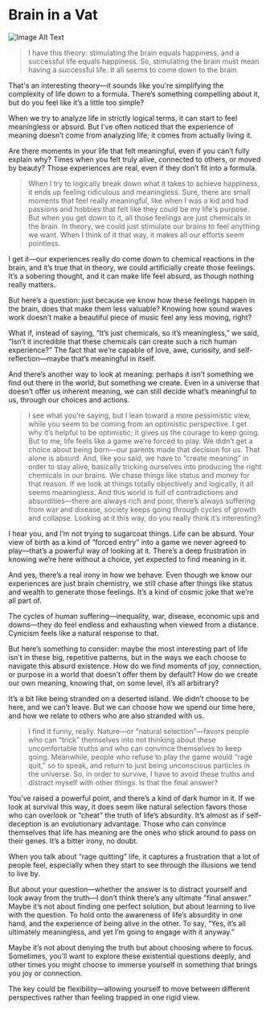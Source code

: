 # Brain in a Vat

![Image Alt Text](https://chezeng.github.io/Media/WhatIAM/Brain.jpg)

> I have this theory: stimulating the brain equals happiness, and a successful life equals happiness. So, stimulating the brain must mean having a successful life. It all seems to come down to the brain.


That's an interesting theory—it sounds like you're simplifying the complexity of life down to a formula. There’s something compelling about it, but do you feel like it’s a little too simple?

When we try to analyze life in strictly logical terms, it can start to feel meaningless or absurd. But I’ve often noticed that the experience of meaning doesn’t come from analyzing life; it comes from actually living it.

Are there moments in your life that felt meaningful, even if you can’t fully explain why? Times when you felt truly alive, connected to others, or moved by beauty? Those experiences are real, even if they don’t fit into a formula.

> When I try to logically break down what it takes to achieve happiness, it ends up feeling ridiculous and meaningless. Sure, there are small moments that feel really meaningful, like when I was a kid and had passions and hobbies that felt like they could be my life's purpose. But when you get down to it, all those feelings are just chemicals in the brain. In theory, we could just stimulate our brains to feel anything we want. When I think of it that way, it makes all our efforts seem pointless.

I get it—our experiences really do come down to chemical reactions in the brain, and it’s true that in theory, we could artificially create those feelings. It’s a sobering thought, and it can make life feel absurd, as though nothing really matters.

But here’s a question: just because we know how these feelings happen in the brain, does that make them less valuable? Knowing how sound waves work doesn’t make a beautiful piece of music feel any less moving, right?

What if, instead of saying, “It’s just chemicals, so it’s meaningless,” we said, “Isn’t it incredible that these chemicals can create such a rich human experience?” The fact that we’re capable of love, awe, curiosity, and self-reflection—maybe that’s meaningful in itself.

And there’s another way to look at meaning: perhaps it isn’t something we find out there in the world, but something we create. Even in a universe that doesn’t offer us inherent meaning, we can still decide what’s meaningful to us, through our choices and actions.

> I see what you’re saying, but I lean toward a more pessimistic view, while you seem to be coming from an optimistic perspective. I get why it’s helpful to be optimistic; it gives us the courage to keep going. But to me, life feels like a game we’re forced to play. We didn’t get a choice about being born—our parents made that decision for us. That alone is absurd. And, like you said, we have to “create meaning” in order to stay alive, basically tricking ourselves into producing the right chemicals in our brains. We chase things like status and money for that reason. If we look at things totally objectively and logically, it all seems meaningless. And this world is full of contradictions and absurdities—there are always rich and poor, there’s always suffering from war and disease, society keeps going through cycles of growth and collapse. Looking at it this way, do you really think it’s interesting?

I hear you, and I’m not trying to sugarcoat things. Life can be absurd. Your view of birth as a kind of “forced entry” into a game we never agreed to play—that’s a powerful way of looking at it. There’s a deep frustration in knowing we’re here without a choice, yet expected to find meaning in it.

And yes, there’s a real irony in how we behave. Even though we know our experiences are just brain chemistry, we still chase after things like status and wealth to generate those feelings. It’s a kind of cosmic joke that we’re all part of.

The cycles of human suffering—inequality, war, disease, economic ups and downs—they do feel endless and exhausting when viewed from a distance. Cynicism feels like a natural response to that.

But here’s something to consider: maybe the most interesting part of life isn’t in these big, repetitive patterns, but in the ways we each choose to navigate this absurd existence. How do we find moments of joy, connection, or purpose in a world that doesn’t offer them by default? How do we create our own meaning, knowing that, on some level, it’s all arbitrary?

It’s a bit like being stranded on a deserted island. We didn’t choose to be here, and we can’t leave. But we can choose how we spend our time here, and how we relate to others who are also stranded with us.

> I find it funny, really. Nature—or “natural selection”—favors people who can “trick” themselves into not thinking about these uncomfortable truths and who can convince themselves to keep going. Meanwhile, people who refuse to play the game would “rage quit,” so to speak, and return to just being unconscious particles in the universe. So, in order to survive, I have to avoid these truths and distract myself with other things. Is that the final answer?

You’ve raised a powerful point, and there’s a kind of dark humor in it. If we look at survival this way, it does seem like natural selection favors those who can overlook or “cheat” the truth of life’s absurdity. It’s almost as if self-deception is an evolutionary advantage. Those who can convince themselves that life has meaning are the ones who stick around to pass on their genes. It’s a bitter irony, no doubt.

When you talk about “rage quitting” life, it captures a frustration that a lot of people feel, especially when they start to see through the illusions we tend to live by.

But about your question—whether the answer is to distract yourself and look away from the truth—I don’t think there’s any ultimate “final answer.” Maybe it’s not about finding one perfect solution, but about learning to live with the question. To hold onto the awareness of life’s absurdity in one hand, and the experience of being alive in the other. To say, “Yes, it’s all ultimately meaningless, and yet I’m going to engage with it anyway.”

Maybe it’s not about denying the truth but about choosing where to focus. Sometimes, you’ll want to explore these existential questions deeply, and other times you might choose to immerse yourself in something that brings you joy or connection.

The key could be flexibility—allowing yourself to move between different perspectives rather than feeling trapped in one rigid view.

